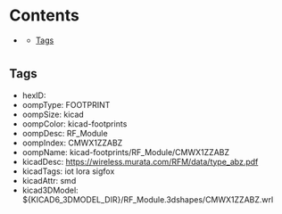 



Contents
========

* [](#)
	* [Tags](#tags)

# 

## Tags

- hexID: 
- oompType: FOOTPRINT
- oompSize: kicad
- oompColor: kicad-footprints
- oompDesc: RF_Module
- oompIndex: CMWX1ZZABZ
- oompName: kicad-footprints/RF_Module/CMWX1ZZABZ
- kicadDesc: https://wireless.murata.com/RFM/data/type_abz.pdf
- kicadTags: iot lora sigfox
- kicadAttr: smd
- kicad3DModel: ${KICAD6_3DMODEL_DIR}/RF_Module.3dshapes/CMWX1ZZABZ.wrl
